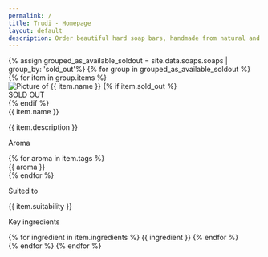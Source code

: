 ```yaml
---
permalink: /
title: Trudi - Homepage
layout: default
description: Order beautiful hard soap bars, handmade from natural and vegan ingredients in Geneva, Switzerland.
---
```


<div class="flex justify-center flex-wrap p-5">
    <!-- https://stackoverflow.com/questions/45651759/is-there-a-way-to-sort-lists-in-jekyll-by-two-fields -->
    {% assign grouped_as_available_soldout = site.data.soaps.soaps | group_by: 'sold_out'%}
    {% for group in grouped_as_available_soldout %}
        {% for item in group.items %}
        <div class="max-w-sm rounded overflow-hidden shadow-lg my-2 m-5 mt-12 bg-white bg-opacity-75 transition duration-500 ease-in-out transform group hover:scale-110">
            <div class="relative">
                <picture>
                    <source srcset="/assets/pictures/{{ item.picture }}.webp" type="image/webp">
                    <source srcset="/assets/pictures/{{ item.picture }}.png" type="image/png"> 
                    <img src="/assets/pictures/{{ item.picture }}.png" alt="Picture of {{ item.name }}">
                </picture>
                {% if item.sold_out %}
                    <div class="absolute z-50 bottom-1 right-1 -translate-x-10 -translate-y-1/2 flex items-center text-center justify-center w-32 h-32 p-5 rounded-full bg-white group-hover:bg-green-200 text-pink-400 group-hover:text-white text-2xl font-semibold cursor-pointer duration-500 select-none">SOLD OUT</div>
                {% endif %}
            </div>
            <div class="px-6 pb-4">
                <div class="font-bold text-xl mb-1">{{ item.name }}</div>
                <div class="divide-y-2">
                    <p>{{ item.description }}</p>
                    <div>
                        <p class="text-grey-darker text-base font-semibold">Aroma</p>
                        <div class="flex flex-wrap text-grey-darker text-base items-center">
                            {% for aroma in item.tags %}
                                <div class="rounded-full bg-gray-200 p-2 m-1 text-center">{{ aroma }}</div>
                            {% endfor %}
                        </div>
                    </div>
                    <div>
                        <p class="text-grey-darker text-base font-semibold">Suited to</p>
                        <p>{{ item.suitability }}</p>
                    </div>
                    <div>
                        <p class="text-grey-darker text-base font-semibold">Key ingredients</p>
                        <div class="flex flex-wrap text-grey-darker text-base items-center">
                            {% for ingredient in item.ingredients %}
                                <span class="inline-block bg-grey-lighter rounded-full px-3 py-1 text-sm font-semibold text-grey-darker mr-2">{{ ingredient }}</span>
                            {% endfor %}
                        </div>
                    </div>
                </div>
            </div>
            </div>
        {% endfor %}
    {% endfor %}
</div>

